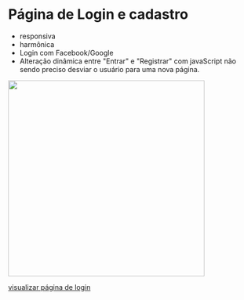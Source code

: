 # Página de Login e cadastro
* responsiva
* harmônica
* Login com Facebook/Google
* Alteração dinâmica entre "Entrar" e "Registrar" com javaScript não sendo preciso desviar o usuário para uma nova página.
<img style="width=160px; height: 400px" src="https://user-images.githubusercontent.com/79410863/142345407-e90ddd87-8f43-4402-a3c6-c346f008222d.jpeg">

[visualizar página de login](https://ysh-rael.github.io/Login02/)
